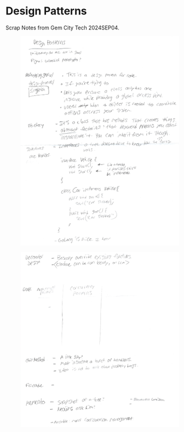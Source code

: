# Design Patterns

Scrap Notes from Gem City Tech 2024SEP04.

<figure><img src="../../../.gitbook/assets/image (755).png" alt=""><figcaption></figcaption></figure>

<figure><img src="../../../.gitbook/assets/image (756).png" alt=""><figcaption></figcaption></figure>
